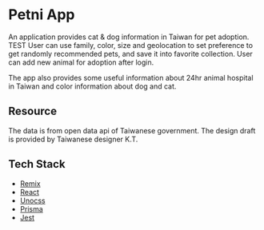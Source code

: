 # Petni App

An application provides cat & dog information in Taiwan for pet adoption.
TEST
User can use family, color, size and geolocation to set preference to get randomly recommended pets, and save it into favorite collection. User can add new animal for adoption after login. 

The app also provides some useful information about 24hr animal hospital in Taiwan and color information about dog and cat. 

## Resource 
The data is from open data api of Taiwanese government.
The design draft is provided by Taiwanese designer K.T.

## Tech Stack
- [Remix](https://github.com/remix-run/remix)
- [React](https://github.com/facebook/react)
- [Unocss](https://github.com/unocss/unocss)
- [Prisma](https://github.com/prisma/prisma)
- [Jest](https://github.com/facebook/jest)



